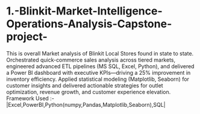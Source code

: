 # 1.-Blinkit-Market-Intelligence-Operations-Analysis-Capstone-project-
This is overall Market analysis of Blinkit Local Stores found in state to state. 
Orchestrated quick-commerce sales analysis across tiered markets, engineered advanced ETL pipelines (MS SQL, Excel, Python), and delivered a Power BI dashboard with executive KPIs—driving a 25% improvement in inventory efficiency. Applied statistical modeling (Matplotlib, Seaborn) for customer insights and delivered actionable strategies for outlet optimization, revenue growth, and customer experience elevation.
Framework Used :- |Excel,PowerBI,Python(numpy,Pandas,Matplotlib,Seaborn),SQL|
